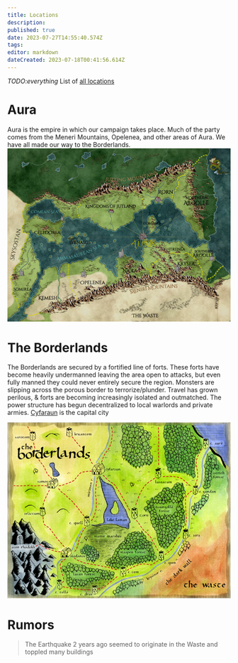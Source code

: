 ```yaml
---
title: Locations
description: 
published: true
date: 2023-07-27T14:55:40.574Z
tags: 
editor: markdown
dateCreated: 2023-07-18T00:41:56.614Z
---
```


*TODO:everything* List of [all locations](https://dwiki.whateverishere.net/t/location?sort=title)
# Aura
Aura is the empire in which our campaign takes place. Much of the party comes from the Meneri Mountains, Opelenea, and other areas of Aura. We have all made our way to the Borderlands.
![picture12.png](/locations/picture12.png)
# The Borderlands
The Borderlands are secured by a fortified line of forts. These forts have become heavily undermanned leaving the area open to attacks, but even fully manned they could never entirely secure the region. Monsters are slipping across the porous border to terrorize/plunder. Travel has grown perilous, & forts are becoming increasingly isolated and outmatched. The power structure has begun decentralized to local warlords and private armies. [Cyfaraun](/locations/cyfaraun) is the capital city

![picture13.png](/locations/picture13.png)

# Rumors
> The Earthquake 2 years ago seemed to originate in the Waste and toppled many buildings





